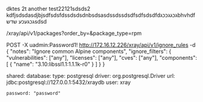 dktes 2t another test22121sdsds2
kdfjsdsdasdjbjsdfsdsfdssdsdsdnbsdsasdssdssdsdfsdfsdsdfdגכגגככגbhvhdfגכגעכע
שדשsdsd

 /xray/api/v1/packages?order_by=&package_type=rpm


 POST -X uadmin:Password1! http://172.16.12.226/xray/api/v1/ignore_rules
 -d
{
  "notes": "Ignore common Alpine components",
  "ignore_filters": {
    "vulnerabilities": ["any"],
    "licenses": ["any"],
    "cves": ["any"],
    "components": [
      { "name": "3.10:libssl1.1:1.1.1k-r0" }
    ]
  }
}


shared:
  database:
    type: postgresql
    driver: org.postgresql.Driver
    url: jdbc:postgresql://127.0.0.1:5432/xraydb
    user: xray
  
    password: "password"
